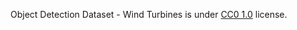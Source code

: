 Object Detection Dataset - Wind Turbines is under [CC0 1.0](https://creativecommons.org/publicdomain/zero/1.0/) license.